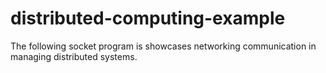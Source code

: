 # distributed-computing-example
The following socket program is showcases networking communication in managing distributed systems.
